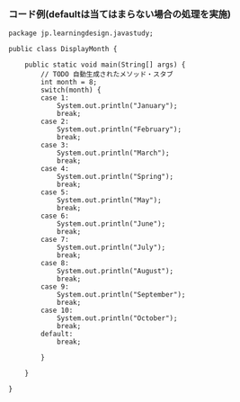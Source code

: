 
### コード例(defaultは当てはまらない場合の処理を実施)
    package jp.learningdesign.javastudy;
    
    public class DisplayMonth {
    
    	public static void main(String[] args) {
    		// TODO 自動生成されたメソッド・スタブ
    		int month = 8;
    		switch(month) {
    		case 1:
    			System.out.println("January");
    			break;
    		case 2:
    			System.out.println("February");
    			break;
    		case 3:
    			System.out.println("March");
    			break;
    		case 4:
    			System.out.println("Spring");
    			break;
    		case 5:
    			System.out.println("May");
    			break;
    		case 6:
    			System.out.println("June");
    			break;
    		case 7:
    			System.out.println("July");
    			break;
    		case 8:
    			System.out.println("August");
    			break;
    		case 9:
    			System.out.println("September");
    			break;
    		case 10:
    			System.out.println("October");
    			break;
    		default:
    			break;
    			
    		}
    
    	}
    
    }
